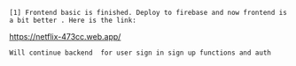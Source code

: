 `[1] Frontend basic is finished. Deploy to firebase and now frontend is a bit better . Here is the link: `

https://netflix-473cc.web.app/

`Will continue backend  for user sign in sign up functions and auth`
